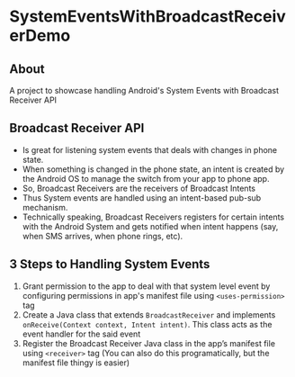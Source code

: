 # SystemEventsWithBroadcastReceiverDemo

## About

A project to showcase handling Android's System Events with Broadcast Receiver API

## Broadcast Receiver API
* Is great for listening system events that deals with changes in phone state.
* When something is changed in the phone state, an intent is created by the Android OS to manage the switch from your app to phone app.
* So, Broadcast Receivers are the receivers of Broadcast Intents
* Thus System events are handled using an intent-based pub-sub mechanism.
* Technically speaking, Broadcast Receivers registers for certain intents with the Android System and gets notified when intent happens (say, when SMS arrives, when phone rings, etc).

## 3 Steps to Handling System Events
1. Grant permission to the app to deal with that system level event by configuring permissions in app's manifest file using `<uses-permission>` tag
2. Create a Java class that extends `BroadcastReceiver` and implements `onReceive(Context context, Intent intent)`. This class acts as the event handler for the said event
3. Register the Broadcast Receiver Java class in the app’s manifest file using `<receiver>` tag (You can also do this programatically, but the manifest file thingy is easier) 